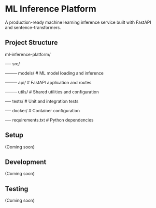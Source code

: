 # ML Inference Platform

A production-ready machine learning inference service built with FastAPI and sentence-transformers.

## Project Structure
ml-inference-platform/

── src/

──── models/ # ML model loading and inference

──── api/ # FastAPI application and routes

──── utils/       # Shared utilities and configuration

── tests/           # Unit and integration tests

── docker/          # Container configuration

── requirements.txt # Python dependencies

## Setup

(Coming soon)

## Development

(Coming soon)

## Testing

(Coming soon)
